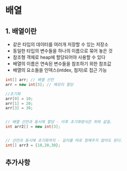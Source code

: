 # 배열
## 1. 배열이란
- 같은 타입의 데이터를 여러개 저장할 수 있는 저장소
- 동일한 타입의 변수들을 하나의 이름으로 묶어 놓은 것
- 참조형 객체로 heap에 할당되어야 사용할 수 있다
- 배열의 이름은 연속된 변수들을 참조하기 위한 참조값
- 배열의 요소들을 인덱스(intdex, 첨자)로 접근 가능

```java
int[] arr; // 배열 선언
arr = new int[3]; // 메모리 할당

//초기화
arr[0] = 10;
arr[1] = 20;
arr[3] = 30;


// 배열 선언과 동시에 할당 - 이후 초기화방식은 위와 같음.
int arr2[] = new int[3];


// 선언과 동시에 초기화까지 - 길이를 따로 정해주지 않아도 된다.
int[] arr3 = {10,20,30};
```

## 추가사항

